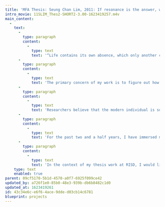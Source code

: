 ```yaml
---
title: 'MFA Thesis: Seung Chan Lim, 2011: If resonance is the answer, what is the question?'
intro_movie: 11SLIM_Thes2-SHORT2-3.00-1623419257.m4v
main_content:
  -
    text:
      -
        type: paragraph
        content:
          -
            type: text
            text: '“Life contains its own absence, which only another can ful!ll.”- Nozomi in the Motion Picture “Air Doll”'
      -
        type: paragraph
        content:
          -
            type: text
            text: 'The primary concern of my work is to figure out how to develop the empathic capabilities in all of us, an ability that is at the heart of forming genuine connections with everything and everybody around us.'
      -
        type: paragraph
        content:
          -
            type: text
            text: 'Researchers believe that the modern individual is soft wired for sociability, attachment, affection, and companionship instead of aggression, violence, self-interest, and utilitarianism as was previously believed. Researchers also believe that the modern environment, including not only the urban landscape and infrastructure, but also the educational, corporate, and government systems, limits our capacity to fully develop our empathic capabilities.'
      -
        type: paragraph
        content:
          -
            type: text
            text: 'For the past two and a half years, I have immersed myself inside a community of students, educators, and practitioners engaged in the art of hands-on making. Based on this experience, I have developed a hypothesis around the idea that making with physical materials greatly aides in the development of our empathic capabilities. In light of this hypothesis, I have come to believe that the personal computer, as an instrument that allows us to make with conceptual materials, is woefully ill-designed to afford the same benefit.'
      -
        type: paragraph
        content:
          -
            type: text
            text: 'In the context of my thesis work at RISD, I would like to utilize my background as a Computer Scientist to re-imagine the personal computer, such that its design aims to aide in the development of our empathic capabilities.'
    type: text
    enabled: true
parent: 09cf5170-5b1d-4570-a0f7-6925f099ce42
updated_by: a726f1e0-85b0-48e3-939b-db6b8482c1d0
updated_at: 1623419261
id: 43c34e6c-e6f6-4ace-9dde-d03cb14c6781
blueprint: projects
---
```

